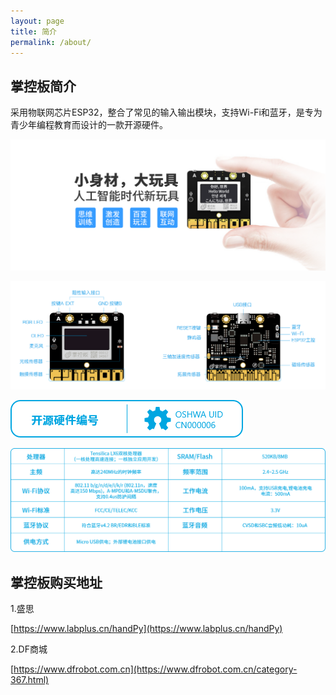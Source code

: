 ```yaml
---
layout: page
title: 简介
permalink: /about/
---
```


## 掌控板简介

采用物联网芯片ESP32，整合了常见的输入输出模块，支持Wi-Fi和蓝牙，是专为青少年编程教育而设计的一款开源硬件。

![掌控板](../images/handpy.png)

![掌控板](../images/handpy01.png)

![掌控板](../images/osh.png)

![掌控板](../images/canshu.png)

## 掌控板购买地址

1.盛思

[https://www.labplus.cn/handPy](https://www.labplus.cn/handPy)

2.DF商城

[https://www.dfrobot.com.cn](https://www.dfrobot.com.cn/category-367.html)